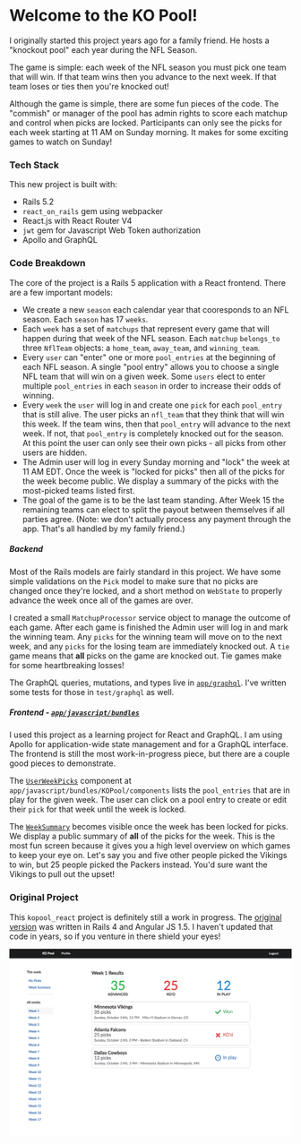 # Welcome to the KO Pool!

I originally started this project years ago for a family friend. He hosts a "knockout pool" each year during the NFL Season.

The game is simple: each week of the NFL season you must pick one team that will win. If that team wins then you advance to the next week. If that team loses or ties then you're knocked out!

Although the game is simple, there are some fun pieces of the code. The "commish" or manager of the pool has admin rights to score each matchup and control when picks are locked. Participants can only see the picks for each week starting at 11 AM on Sunday morning. It makes for some exciting games to watch on Sunday!

### Tech Stack

This new project is built with:

* Rails 5.2
* `react_on_rails` gem using webpacker
* React.js with React Router V4
* `jwt` gem for Javascript Web Token authorization
* Apollo and GraphQL

### Code Breakdown

The core of the project is a Rails 5 application with a React frontend. There are a few important models:

 * We create a new `season` each calendar year that cooresponds to an NFL season. Each `season` has 17 `weeks`.
 * Each `week` has a set of `matchups` that represent every game that will happen during that week of the NFL season. Each `matchup` `belongs_to` three `NflTeam` objects: a `home_team`, `away_team`, and `winning_team`.
 * Every `user` can "enter" one or more `pool_entries` at the beginning of each NFL season. A single "pool entry" allows you to choose a single NFL team that will win on a given week. Some `users` elect to enter multiple `pool_entries` in each `season` in order to increase their odds of winning.
 * Every `week` the `user` will log in and create one `pick` for each `pool_entry` that is still alive. The user picks an `nfl_team` that they think that will win this week. If the team wins, then that `pool_entry` will advance to the next week. If not, that `pool_entry` is completely knocked out for the season. At this point the user can only see their own picks - all picks from other users are hidden. 
 * The Admin user will log in every Sunday morning and "lock" the week at 11 AM EDT. Once the week is "locked for picks" then all of the picks for the week become public. We display a summary of the picks with the most-picked teams listed first.
 * The goal of the game is to be the last team standing. After Week 15 the remaining teams can elect to split the payout between themselves if all parties agree. (Note: we don't actually process any payment through the app. That's all handled by my family friend.)

##### Backend

Most of the Rails models are fairly standard in this project. We have some simple validations on the `Pick` model to make sure that no picks are changed once they're locked, and a short method on `WebState` to properly advance the week once all of the games are over.

I created a small `MatchupProcessor` service object to manage the outcome of each game. After each game is finished the Admin user will log in and mark the winning team. Any `picks` for the winning team will move on to the next week, and any `picks` for the losing team are immediately knocked out. A `tie` game means that **all** picks on the game are knocked out. Tie games make for some heartbreaking losses! 

The GraphQL queries, mutations, and types live in [`app/graphql`](https://github.com/JackWCollins/kopool_react/tree/master/app/graphql). I've written some tests for those in `test/graphql` as well.

##### Frontend - [`app/javascript/bundles`](https://github.com/JackWCollins/kopool_react/tree/master/app/javascript/bundles/KOPool)

I used this project as a learning project for React and GraphQL. I am using Apollo for application-wide state management and for a GraphQL interface. The frontend is still the most work-in-progress piece, but there are a couple good pieces to demonstrate.

The [`UserWeekPicks`](https://github.com/JackWCollins/kopool_react/blob/master/app/javascript/bundles/KOPool/components/UserWeekPicks.jsx) component at `app/javascript/bundles/KOPool/components` lists the `pool_entries` that are in play for the given week. The user can click on a pool entry to create or edit their `pick` for that week until the week is locked.

The [`WeekSummary`](https://github.com/JackWCollins/kopool_react/blob/master/app/javascript/bundles/KOPool/components/WeekSummary.jsx) becomes visible once the week has been locked for picks. We display a public summary of **all** of the picks for the week. This is the most fun screen because it gives you a high level overview on which games to keep your eye on. Let's say you and five other people picked the Vikings to win, but 25 people picked the Packers instead. You'd sure want the Vikings to pull out the upset!



### Original Project

This `kopool_react` project is definitely still a work in progress. The [original version](https://github.com/JackWCollins/kopool) was written in Rails 4 and Angular JS 1.5. I haven't updated that code in years, so if you venture in there shield your eyes! 

![First Week Sample Image](./public/kopool_sample_desktop.png)